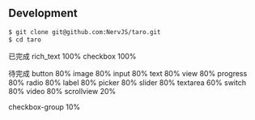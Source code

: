 ## Development

```bash
$ git clone git@github.com:NervJS/taro.git
$ cd taro
```

已完成 
rich_text 100%
checkbox 100%

待完成
button  80%
image  80%
input  80%
text  80%
view  80%
progress 80%
radio 80%
label 80%
picker 80%
slider 80%
textarea 60%
switch  80%
video 80%
scrollview 20%

checkbox-group 10%

